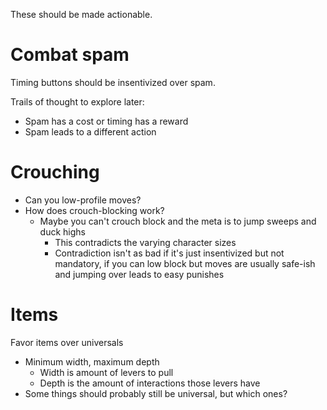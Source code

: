These should be made actionable.

# Combat spam
Timing buttons should be insentivized over spam.

Trails of thought to explore later:
- Spam has a cost or timing has a reward
- Spam leads to a different action


# Crouching
- Can you low-profile moves?
- How does crouch-blocking work?
	- Maybe you can't crouch block and the meta is to jump sweeps and duck highs
		- This contradicts the varying character sizes
		- Contradiction isn't as bad if it's just insentivized but not mandatory, if you can low block but moves are usually safe-ish and jumping over leads to easy punishes

# Items
Favor items over universals
- Minimum width, maximum depth
	- Width is amount of levers to pull
	- Depth is the amount of interactions those levers have
- Some things should probably still be universal, but which ones?